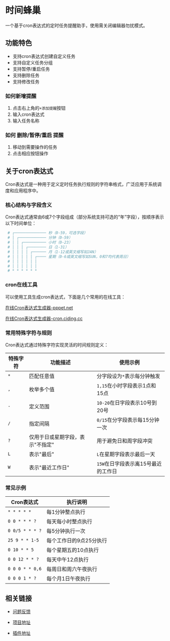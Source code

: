 # 时间蜂巢  
 一个基于cron表达式的定时任务提醒助手，使用需关闭编辑器勿扰模式。

## 功能特色
- 支持cron表达式创建自定义任务
- 支持自定义任务分组
- 支持暂停/重启任务
- 支持删除任务
- 支持修改任务

### 如何新增提醒
1. 点击右上角的`+添加提醒`按钮
2. 输入cron表达式
3. 输入任务名称

### 如何 删除/暂停/重启 提醒
1. 移动到需要操作的任务
2. 点击相应按钮操作


## 关于cron表达式
‌Cron表达式是一种用于定义定时任务执行规则的字符串格式，广泛应用于系统调度和应用程序中。

### 核心结构与字段含义
Cron表达式通常由6或7个字段组成（部分系统支持可选的“年”字段），按顺序表示以下时间单位：

``` bash
 # ┌────────────── ‌秒‌（0-59，可选字段）
 # │ ┌──────────── ‌分钟‌（0-59）
 # │ │ ┌────────── ‌小时‌（0-23）
 # │ │ │ ┌──────── ‌日‌（1-31）
 # │ │ │ │ ┌────── ‌月‌（1-12或英文缩写如JAN）
 # │ │ │ │ │ ┌──── ‌星期‌（0-6或英文缩写如SUN，0和7均代表周日）
 # │ │ │ │ │ │
 # │ │ │ │ │ │
 # * * * * * *
```
### cron在线工具
可以使用工具生成cron表达式，下面是几个常用的在线工具：

‌[在线Cron表达式生成器-pppet.net](https://www.pppet.net/)

‌[在线Cron表达式生成器-cron.ciding.cc](https://cron.ciding.cc/)

### 常用特殊字符与规则
Cron表达式通过特殊字符实现灵活的时间规则定义：

| 特殊字符 | 功能描述 | 使用示例 |
|---------|---------|---------|
| `*` | 匹配任意值 | 分字段设为`*`表示每分钟触发 |
| `,` | 枚举多个值 | `1,15`在小时字段表示1点和15点 |
| `-` | 定义范围 | `10-20`在日字段表示10号到20号 |
| `/` | 指定间隔 | `0/15`在分字段表示每15分钟一次 |
| `?` | 仅用于日或星期字段，表示"不指定" | 用于避免日和周字段冲突 |
| `L` | 表示"最后" | `L`在星期字段表示最后一天 |
| `W` | 表示"最近工作日" | `15W`在日字段表示离15号最近的工作日 |

### 常见示例
| Cron表达式 | 执行说明 |
|-----------|---------|
| `* * * * *` | 每1分钟整点执行 |
| `0 0 * * * ?` | 每天每小时整点执行 |
| `0 0/5 * * * ?` | 每5分钟执行一次 |
| `25 9 * * 1-5` | 每个工作日的9点25分执行 |
| `0 10 * * 5` | 每个星期五的10点执行 |
| `0 0 12 * * ?` | 每天中午12点执行 |
| `0 0 0 * * 0,6` | 每周日和周六午夜执行 |
| `0 0 0 1 * ?` | 每个月1日午夜执行 |

## 相关链接
- [问题反馈](https://github.com/stack-stark/timehive/issues)

- [项目地址](https://github.com/stack-stark/timehive.git)

- [插件地址](https://marketplace.visualstudio.com/items?itemName=stack-stark-code.timehive)
